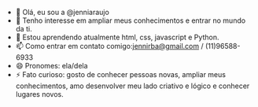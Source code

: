 - 👋 Olá, eu sou a @jenniaraujo
- 👀 Tenho interesse em ampliar meus conhecimentos e entrar no mundo da ti.
- 🌱 Estou aprendendo atualmente html, css, javascript e Python.
- 📫 Como entrar em contato comigo:jennirba@gmail.com / (11)96588-6933
- 😄 Pronomes: ela/dela
- ⚡ Fato curioso: gosto de conhecer pessoas novas, ampliar meus conhecimentos, amo desenvolver meu lado criativo e lógico e conhecer lugares novos.

<!---
jenniaraujo/jenniaraujo is a ✨ special ✨ repository because its `README.md` (this file) appears on your GitHub profile.
You can click the Preview link to take a look at your changes.
--->
